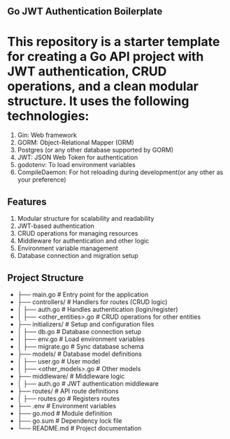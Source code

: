## Go JWT Authentication Boilerplate

# This repository is a starter template for creating a Go API project with JWT authentication, CRUD operations, and a clean modular structure. It uses the following technologies:

1) Gin: Web framework
2) GORM: Object-Relational Mapper (ORM)
3) Postgres (or any other database supported by GORM)
4) JWT: JSON Web Token for authentication
5) godotenv: To load environment variables
6) CompileDaemon: For hot reloading during development(or any other as your preference)


## Features

1) Modular structure for scalability and readability
2) JWT-based authentication
3) CRUD operations for managing resources
4) Middleware for authentication and other logic
5) Environment variable management
6) Database connection and migration setup

## Project Structure


- ├── main.go                   # Entry point for the application
- ├── controllers/              # Handlers for routes (CRUD logic)
- │   ├── auth.go               # Handles authentication (login/register)
- │   ├── <other_entities>.go   # CRUD operations for other entities
- ├── initializers/             # Setup and configuration files
- │   ├── db.go                 # Database connection setup
- │   ├── env.go                # Load environment variables
- │   ├── migrate.go            # Sync database schema
- ├── models/                   # Database model definitions
- │   ├── user.go               # User model
- │   ├── <other_models>.go     # Other models
- ├── middleware/               # Middleware logic
- │   ├── auth.go               # JWT authentication middleware
- ├── routes/                   # API route definitions
- │   ├── routes.go             # Registers routes
- ├── .env                      # Environment variables
- ├── go.mod                    # Module definition
- ├── go.sum                    # Dependency lock file
- └── README.md                 # Project documentation
